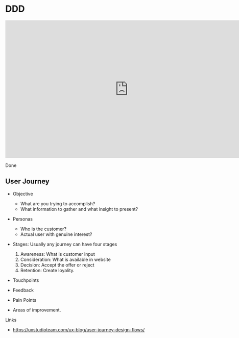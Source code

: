 # DDD

<iframe width="768" height="432" src="https://miro.com/app/live-embed/uXjVNeI-WEc=/?moveToViewport=-5280,-1810,8128,4042&embedId=250396800699" frameborder="0" scrolling="no" allow="fullscreen; clipboard-read; clipboard-write" allowfullscreen></iframe>

Done

## User Journey

- Objective
  - What are you trying to accomplish?
  - What information to gather and what insight to present?

- Personas
  - Who is the customer?
  - Actual user with genuine interest?

- Stages: Usually any journey can have four stages

  1. Awareness: What is customer input
  2. Consideration: What is available in website
  3. Decision: Accept the offer or reject
  4. Retention: Create loyality.

- Touchpoints
- Feedback
- Pain Points
- Areas of improvement.

Links

- <https://uxstudioteam.com/ux-blog/user-journey-design-flows/>
